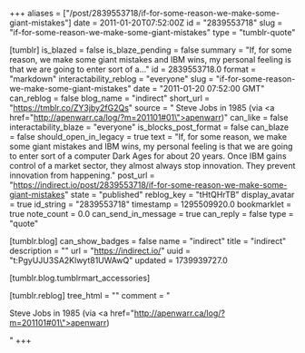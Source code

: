 +++
aliases = ["/post/2839553718/if-for-some-reason-we-make-some-giant-mistakes"]
date = 2011-01-20T07:52:00Z
id = "2839553718"
slug = "if-for-some-reason-we-make-some-giant-mistakes"
type = "tumblr-quote"

[tumblr]
is_blazed = false
is_blaze_pending = false
summary = "If, for some reason, we make some giant mistakes and IBM wins, my personal feeling is that we are going to enter sort of a..."
id = 2839553718.0
format = "markdown"
interactability_reblog = "everyone"
slug = "if-for-some-reason-we-make-some-giant-mistakes"
date = "2011-01-20 07:52:00 GMT"
can_reblog = false
blog_name = "indirect"
short_url = "https://tmblr.co/ZY3jby2fG2Qs"
source = " Steve Jobs in 1985 (via <a href=\"http://apenwarr.ca/log/?m=201101#01\">apenwarr</a>)"
can_like = false
interactability_blaze = "everyone"
is_blocks_post_format = false
can_blaze = false
should_open_in_legacy = true
text = "If, for some reason, we make some giant mistakes and IBM wins, my personal feeling is that we are going to enter sort of a computer Dark Ages for about 20 years. Once IBM gains control of a market sector, they almost always stop innovation. They prevent innovation from happening."
post_url = "https://indirect.io/post/2839553718/if-for-some-reason-we-make-some-giant-mistakes"
state = "published"
reblog_key = "tHtQHrTB"
display_avatar = true
id_string = "2839553718"
timestamp = 1295509920.0
bookmarklet = true
note_count = 0.0
can_send_in_message = true
can_reply = false
type = "quote"

[tumblr.blog]
can_show_badges = false
name = "indirect"
title = "indirect"
description = ""
url = "https://indirect.io/"
uuid = "t:PgyUJU3SA2Klwyt81UWAwQ"
updated = 1739939727.0

[tumblr.blog.tumblrmart_accessories]

[tumblr.reblog]
tree_html = ""
comment = "<p>Steve Jobs in 1985 (via <a href=\"http://apenwarr.ca/log/?m=201101#01\">apenwarr</a>)</p>"
+++

